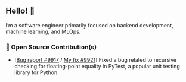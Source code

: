 ## Hello! :wave:

I’m a software engineer primarily focused on backend development, machine learning, and MLOps.

### :hammer: Open Source Contribution(s)

- [[Bug report #9917](https://github.com/pytest-dev/pytest/issues/9917) / [My fix #9921](https://github.com/pytest-dev/pytest/pull/9921)] Fixed a bug related to recursive checking for floating-point equality in PyTest, a popular unit testing library for Python. 
